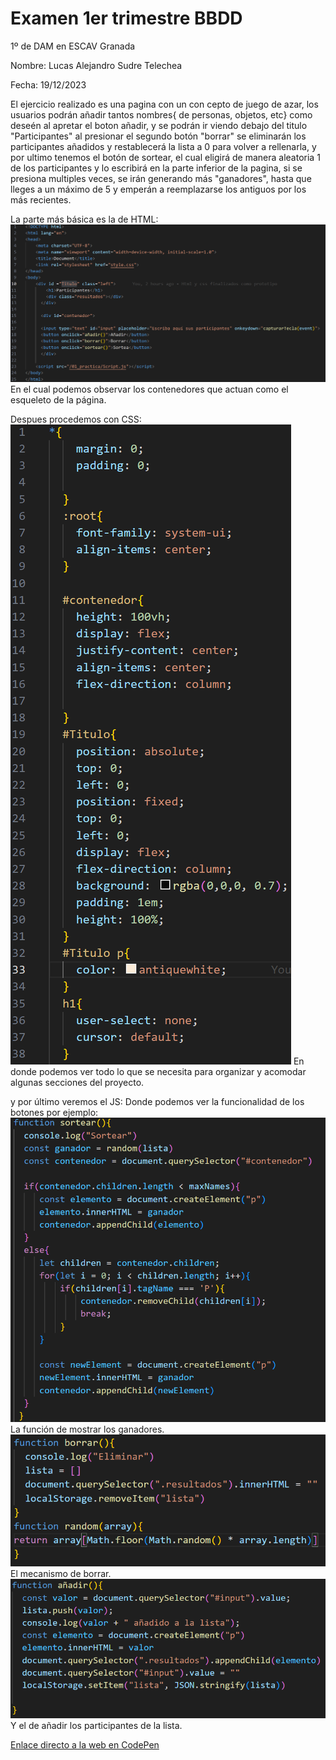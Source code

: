 # Examen 1er trimestre BBDD

1º de DAM en ESCAV Granada

Nombre: Lucas Alejandro Sudre Telechea

Fecha: 19/12/2023

El ejercicio realizado es una pagina con un con cepto de juego de azar, los usuarios podrán añadir tantos nombres{ de personas, objetos, etc} como deseén al apretar el boton añadir, y se podrán ir viendo debajo del titulo "Participantes"
al presionar el segundo botón "borrar" se eliminarán los participantes añadidos y restablecerá la lista a 0 para volver a rellenarla, y por ultimo tenemos el botón de sortear, el cual eligirá de manera aleatoria 1 de los participantes y lo escribirá en la parte inferior de la pagina, si se presiona multiples veces, se irán generando más "ganadores", hasta que lleges a un máximo de 5 y emperán a reemplazarse los antiguos por los más recientes.

La parte más básica es la de HTML:
![HTML](image.png)
En el cual podemos observar los contenedores que actuan como el esqueleto de la página.

Despues procedemos con CSS:
![Alt text](image-2.png)
En donde podemos ver todo lo que se necesita para organizar y acomodar algunas secciones del proyecto.

y por último veremos el JS:
Donde podemos ver la funcionalidad de los botones por ejemplo:
![Alt text](image-3.png)
La función de mostrar los ganadores.
![Alt text](image-4.png)
El mecanismo de borrar.
![Alt text](image-5.png)
Y el de añadir los participantes de la lista.


[Enlace directo a la web en CodePen](https://codepen.io/LucST626/pen/eYXOmwr)